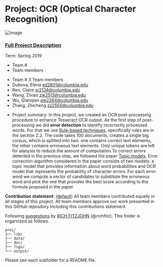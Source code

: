 # Project: OCR (Optical Character Recognition) 

![image](figs/intro.png)

### [Full Project Description](doc/project4_desc.md)

Term: Spring 2019

+ Team #
+ Team members
* Team # 3
Team members
* Dubova, Elena ed2801@columbia.edu
* Ren, Claire xr2134@columbia.edu
* Wang, Zixiao zw2513@columbia.edu
* Wu, Qianqian qw2284@columbia.edu
* Zhang, Zhicheng zz2555@columbia.edu

+ Project summary: In this project, we created an OCR post-processing procedure to enhance Tesseract OCR output. As the first step of post-processing we did **error detection** to identify incorrectly processed words. For that we use [Rule-based techniques](http://webpages.ursinus.edu/akontostathis/KulpKontostathisFinal.pdf), specifically rules are in the section 2.2. The code takes 100 documents, creates a single big corpus, which is splitted into two: one contains correct text elements, the other contains erroneous text elements. Only unique tokens are left for alanysis to reduce the amount of computation.To correct errors detected in the previous step, we followed the paper [Topic models](https://ieeexplore.ieee.org/stamp/stamp.jsp?tp=&arnumber=4377099). Error correction algorithm considered in the paper consists of two models: a topic model that provides information about word probabilities and OCR model that represents the probability of character errors. For each error word we compute a vector of candidates to substitute the erroneous word and pick the one that provides the best score according to the formula proposed in the paper. 
	
**Contribution statement**: ([default](doc/a_note_on_contributions.md)) All team members contributed equally in all stages of this project. All team members approve our work presented in this GitHub repository including this contributions statement. 

Following [suggestions](http://nicercode.github.io/blog/2013-04-05-projects/) by [RICH FITZJOHN](http://nicercode.github.io/about/#Team) (@richfitz). This folder is orgarnized as follows.

```
proj/
├── lib/
├── data/
├── doc/
├── figs/
└── output/
```

Please see each subfolder for a README file.
